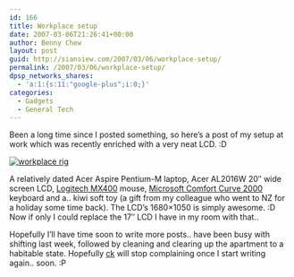 ```yaml
---
id: 166
title: Workplace setup
date: 2007-03-06T21:26:41+00:00
author: Benny Chew
layout: post
guid: http://siansiew.com/2007/03/06/workplace-setup/
permalink: /2007/03/06/workplace-setup/
dpsp_networks_shares:
  - 'a:1:{s:11:"google-plus";i:0;}'
categories:
  - Gadgets
  - General Tech
---
```

Been a long time since I posted something, so here&#8217;s a post of my setup at work which was recently enriched with a very neat LCD. :D

[![workplace rig](https://bennychew.com/blog/wp-content/uploads/2007/03/work_rig.thumbnail.jpg)](https://bennychew.com/blog/wp-content/uploads/2007/03/work_rig.jpg "workplace rig")

A relatively dated Acer Aspire Pentium-M laptop, Acer AL2016W 20&#8243; wide screen LCD, <a href="http://spherebox.com/2006/12/02/logitech-mx400-review/" target="_blank">Logitech MX400</a> mouse, <a href="http://spherebox.com/2006/12/03/microsoft-comfort-curve-keyboard-2000-review/" target="_blank">Microsoft Comfort Curve 2000</a> keyboard and a.. kiwi soft toy (a gift from my colleague who went to NZ for a holiday some time back). The LCD&#8217;s 1680&#215;1050 is simply awesome. :D Now if only I could replace the 17&#8243; LCD I have in my room with that..

Hopefully I&#8217;ll have time soon to write more posts.. have been busy with shifting last week, followed by cleaning and clearing up the apartment to a habitable state. Hopefully <a href="http://leetlekid.com/" target="_blank">ck</a> will stop complaining once I start writing again.. soon. :P